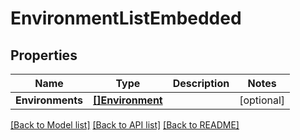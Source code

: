 # EnvironmentListEmbedded

## Properties

Name | Type | Description | Notes
------------ | ------------- | ------------- | -------------
**Environments** | [**[]Environment**](Environment.md) |  | [optional] 

[[Back to Model list]](../README.md#documentation-for-models) [[Back to API list]](../README.md#documentation-for-api-endpoints) [[Back to README]](../README.md)


